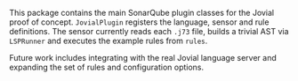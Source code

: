 This package contains the main SonarQube plugin classes for the Jovial proof of
concept. `JovialPlugin` registers the language, sensor and rule definitions. The
sensor currently reads each `.j73` file, builds a trivial AST via `LSPRunner`
and executes the example rules from `rules`.

Future work includes integrating with the real Jovial language server and
expanding the set of rules and configuration options.
